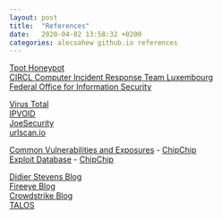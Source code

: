 ```yaml
---
layout: post
title:  "References"
date:   2020-04-02 13:58:32 +0200
categories: alecsahew github.io references
---
```



[Tpot Honeypot][Tpot-lnk]                         
[CIRCL Computer Incident Response Team Luxembourg][BGP-Ranking-lnk]          
[Federal Office for Information Security][BSI-lnk]           

[Virus Total][VirusTotal-lnk]                             
[IPVOID][ipvoid-lnk]                                                 
[JoeSecurity][joesecurity-lnk]                                    
[urlscan.io][urlscan-lnk]                               

[Common Vulnerabilities and Exposures][CVE-lnk] - [ChipChip][CVET-lnk]                   
[Exploit Database][Exploit-Database-lnk] - [ChipChip][ExploitDB-lnk]               

[Didier Stevens  Blog][stevens-didier.lnk]                    
[Fireeye Blog][fireeye-blog.lnk]                       
[Crowdstrike Blog][crowdstrike-blog.lnk]                                     
[TALOS][TALOS-blog.lnk]                                                     


[Tpot-lnk]:        https://dtag-dev-sec.github.io/mediator/feature/2019/04/01/tpot-1903.html  
[BGP-Ranking-lnk]: https://www.circl.lu/projects/bgpranking
[BSI-lnk]:         https://www.bsi.bund.de/EN/Publications/BSIMagazine/BSI-Magazine_node.html  

[VirusTotal-lnk]:  https://www.virustotal.com 
[ipvoid-lnk]:      https://www.ipvoid.com/
[joesecurity-lnk]: https://www.joesecurity.org/
[urlscan-lnk]:     https://urlscan.io/

[CVE-lnk]:         https://cve.mitre.org
[CVET-lnk]:        https://twitter.com/CVEnew

[Exploit-Database-lnk]: https://www.exploit-db.com
[ExploitDB-lnk]:        https://twitter.com/ExploitDB

[stevens-didier.lnk]:   https://blog.didierstevens.com/
[fireeye-blog.lnk]:     https://www.fireeye.de/blog.html
[crowdstrike-blog.lnk]: https://www.crowdstrike.com/blog/
[TALOS-blog.lnk]:       https://talosintelligence.com/

